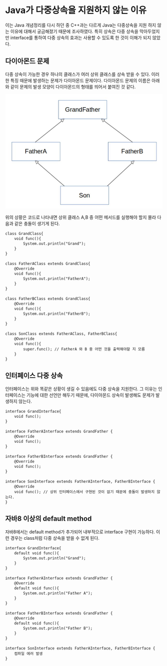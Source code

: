 # **Java가 다중상속을 지원하지 않는 이유**

이는 Java 개념정리를 다시 하던 중 C++과는 다르게 Java는 다중상속을 지원 하지 않는 이유에 대해서 궁금해졌기 때문에 조사하였다. 특히 상속은 다중 상속을 막아두었지만 interface를 통하여 다중 상속의 효과는 사용할 수 있도록 한 것이 이해가 되지 않았다.

## **다이아몬드 문제**

다중 상속이 가능한 경우 하나의 클래스가 여러 상위 클래스를 상속 받을 수 있다. 이러한 특징 때문에 발생하는 문제가 다이아몬드 문제이다. 다이아몬드 문제의 이름은 아래와 같이 문제의 발생 모양이 다이아몬드의 형태를 띄어서 붙여진 것 같다.

![다이아몬드 문제](../Images/Java/다이아몬드문제.JPG)

위의 상황은 코드로 나타내면 상위 클래스 A,B 중 어떤 메서드를 실행해야 할지 몰라  다음과 같은 충돌이 생기게 된다.

```
class GrandClass{
    void func(){
        System.out.println("Grand");
    }
}

class FatherAClass extends GrandClass{
    @Override
    void func(){
        System.out.println("FatherA");
    }
}

class FatherBClass extends GrandClass{
    @Override
    void func(){
        System.out.println("FatherB");
    }
}

class SonClass extends FatherAClass, FatherBClass{
    @Override
    void func(){
        super.func(); // FatherA 와 B 중 어떤 것을 출력해야할 지 모름
    }
}
```

## **인터페이스 다중 상속**

인터페이스는 위와 똑같은 상황이 생길 수 있음에도 다중 상속을 지원한다. 그 이유는 인터페이스는 기능에 대한 선언만 해두기 때문에, 다이아몬드 상속이 발생해도 문제가 발생하지 않는다.

```
interface GrandInterface{
    void func();
}

interface FatherAInterface extends GrandFather {
    @Override
    void func();
}

interface FatherBInterface extends GrandFather {
    @Override
    void func();
}

interface SonInterface extends FatherAInterface, FatherBInterface {
    @Override
    void func(); // 상위 인터페이스에서 구현된 것이 없기 때문에 충돌이 발생하지 않는다.
}
```

## **자바8 이상의 default method**

자바8에서는 default method가 추가되어 내부적으로 interface 구현이 가능하다. 이런 경우는 class처럼 다중 상속을 받을 수 없게 된다.

```
interface GrandInterface{
    default void func(){
        System.out.println("Grand");
    }
}

interface FatherAInterface extends GrandFather {
    @Override
    default void func(){
        System.out.println("Father A");
    }
}

interface FatherBInterface extends GrandFather {
    @Override
    default void func(){
        System.out.println("Father B");
    }
}

interface SonInterface extends FatherAInterface, FatherBInterface {
    컴파일 에러 발생
}
```